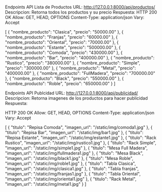 Endpoints API Lista de Productos
URL: http://127.0.0.1:8000/api/productos/
Descripcion: Retorna todos los productos y su precio
Respuesta:
HTTP 200 OK
Allow: GET, HEAD, OPTIONS
Content-Type: application/json
Vary: Accept

[
    {
        "nombre_producto": "Clasica",
        "precio": "50000.00"
    },
    {
        "nombre_producto": "Franjas",
        "precio": "60000.00"
    },
    {
        "nombre_producto": "Oriental",
        "precio": "70000.00"
    },
    {
        "nombre_producto": "Estante",
        "precio": "500000.00"
    },
    {
        "nombre_producto": "Comoda",
        "precio": "430000.00"
    },
    {
        "nombre_producto": "Bar",
        "precio": "400000.00"
    },
    {
        "nombre_producto": "Rustico",
        "precio": "380000.00"
    },
    {
        "nombre_producto": "Simple",
        "precio": "300000.00"
    },
    {
        "nombre_producto": "Metal",
        "precio": "400000.00"
    },
    {
        "nombre_producto": "FullMadera",
        "precio": "700000.00"
    },
    {
        "nombre_producto": "Black",
        "precio": "550000.00"
    },
    {
        "nombre_producto": "Roble",
        "precio": "650000.00"
    }
]

Endpoints API Publcidad
URL: http://127.0.0.1:8000/api/publicidad/
Descripcion: Retorna imagenes de los productos para hacer publicidad
Respuesta:

HTTP 200 OK
Allow: GET, HEAD, OPTIONS
Content-Type: application/json
Vary: Accept

[
    {
        "titulo": "Repisa Comoda",
        "imagen_url": "/static/img/comoda1.jpg"
    },
    {
        "titulo": "Repisa Bar",
        "imagen_url": "/static/img/bar1.jpg"
    },
    {
        "titulo": "Repisa Estante",
        "imagen_url": "/static/img/estante1.jpg"
    },
    {
        "titulo": "Rack Rustico",
        "imagen_url": "/static/img/rustico1.jpg"
    },
    {
        "titulo": "Rack Simple",
        "imagen_url": "/static/img/simple1.jpg"
    },
    {
        "titulo": "Mesa Full Madera",
        "imagen_url": "/static/img/fullmadera1.jpg"
    },
    {
        "titulo": "Mesa Black",
        "imagen_url": "/static/img/black1.jpg"
    },
    {
        "titulo": "Mesa Roble",
        "imagen_url": "/static/img/roble1.jpg"
    },
    {
        "titulo": "Tabla Clasica",
        "imagen_url": "/static/img/clasica1.jpg"
    },
    {
        "titulo": "Tabla franjas",
        "imagen_url": "/static/img/franjas1.jpg"
    },
    {
        "titulo": "Tabla Oriental",
        "imagen_url": "/static/img/oriental1.jpg"
    },
    {
        "titulo": "Rack Metal",
        "imagen_url": "/static/img/metal1.jpg"
    }
]
